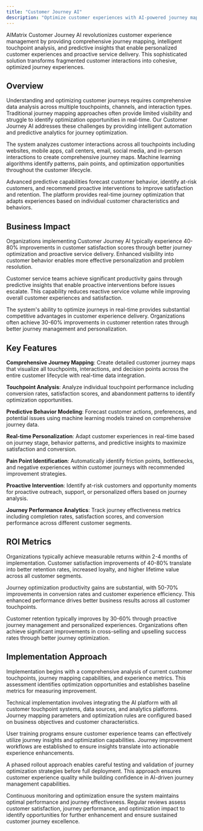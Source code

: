 ```yaml
---
title: "Customer Journey AI"
description: "Optimize customer experiences with AI-powered journey mapping, touchpoint analysis, and predictive customer behavior insights."
---
```


AIMatrix Customer Journey AI revolutionizes customer experience management by providing comprehensive journey mapping, intelligent touchpoint analysis, and predictive insights that enable personalized customer experiences and proactive service delivery. This sophisticated solution transforms fragmented customer interactions into cohesive, optimized journey experiences.

## Overview

Understanding and optimizing customer journeys requires comprehensive data analysis across multiple touchpoints, channels, and interaction types. Traditional journey mapping approaches often provide limited visibility and struggle to identify optimization opportunities in real-time. Our Customer Journey AI addresses these challenges by providing intelligent automation and predictive analytics for journey optimization.

The system analyzes customer interactions across all touchpoints including websites, mobile apps, call centers, email, social media, and in-person interactions to create comprehensive journey maps. Machine learning algorithms identify patterns, pain points, and optimization opportunities throughout the customer lifecycle.

Advanced predictive capabilities forecast customer behavior, identify at-risk customers, and recommend proactive interventions to improve satisfaction and retention. The platform provides real-time journey optimization that adapts experiences based on individual customer characteristics and behaviors.

## Business Impact

Organizations implementing Customer Journey AI typically experience 40-80% improvements in customer satisfaction scores through better journey optimization and proactive service delivery. Enhanced visibility into customer behavior enables more effective personalization and problem resolution.

Customer service teams achieve significant productivity gains through predictive insights that enable proactive interventions before issues escalate. This capability reduces reactive service volume while improving overall customer experiences and satisfaction.

The system's ability to optimize journeys in real-time provides substantial competitive advantages in customer experience delivery. Organizations often achieve 30-60% improvements in customer retention rates through better journey management and personalization.

## Key Features

**Comprehensive Journey Mapping**: Create detailed customer journey maps that visualize all touchpoints, interactions, and decision points across the entire customer lifecycle with real-time data integration.

**Touchpoint Analysis**: Analyze individual touchpoint performance including conversion rates, satisfaction scores, and abandonment patterns to identify optimization opportunities.

**Predictive Behavior Modeling**: Forecast customer actions, preferences, and potential issues using machine learning models trained on comprehensive journey data.

**Real-time Personalization**: Adapt customer experiences in real-time based on journey stage, behavior patterns, and predictive insights to maximize satisfaction and conversion.

**Pain Point Identification**: Automatically identify friction points, bottlenecks, and negative experiences within customer journeys with recommended improvement strategies.

**Proactive Intervention**: Identify at-risk customers and opportunity moments for proactive outreach, support, or personalized offers based on journey analysis.

**Journey Performance Analytics**: Track journey effectiveness metrics including completion rates, satisfaction scores, and conversion performance across different customer segments.

## ROI Metrics

Organizations typically achieve measurable returns within 2-4 months of implementation. Customer satisfaction improvements of 40-80% translate into better retention rates, increased loyalty, and higher lifetime value across all customer segments.

Journey optimization productivity gains are substantial, with 50-70% improvements in conversion rates and customer experience efficiency. This enhanced performance drives better business results across all customer touchpoints.

Customer retention typically improves by 30-60% through proactive journey management and personalized experiences. Organizations often achieve significant improvements in cross-selling and upselling success rates through better journey optimization.

## Implementation Approach

Implementation begins with a comprehensive analysis of current customer touchpoints, journey mapping capabilities, and experience metrics. This assessment identifies optimization opportunities and establishes baseline metrics for measuring improvement.

Technical implementation involves integrating the AI platform with all customer touchpoint systems, data sources, and analytics platforms. Journey mapping parameters and optimization rules are configured based on business objectives and customer characteristics.

User training programs ensure customer experience teams can effectively utilize journey insights and optimization capabilities. Journey improvement workflows are established to ensure insights translate into actionable experience enhancements.

A phased rollout approach enables careful testing and validation of journey optimization strategies before full deployment. This approach ensures customer experience quality while building confidence in AI-driven journey management capabilities.

Continuous monitoring and optimization ensure the system maintains optimal performance and journey effectiveness. Regular reviews assess customer satisfaction, journey performance, and optimization impact to identify opportunities for further enhancement and ensure sustained customer journey excellence.
